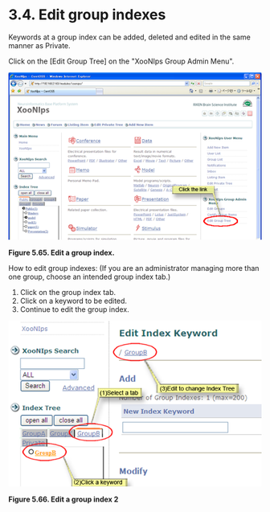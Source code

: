 # 3.4. Edit group indexes

Keywords at a group index can be added, deleted and edited in the same manner as Private.

Click on the \[Edit Group Tree\] on the "XooNIps Group Admin Menu".

![Edit a group index.](../../.gitbook/assets/xoonips-operate60.png)

**Figure 5.65. Edit a group index.**

How to edit group indexes: \(If you are an administrator managing more than one group, choose an intended group index tab.\)

1. Click on the group index tab.
2. Click on a keyword to be edited.
3. Continue to edit the group index.

![Edit a group index 2](../../.gitbook/assets/xoonips-operate61.png)

**Figure 5.66. Edit a group index 2**

